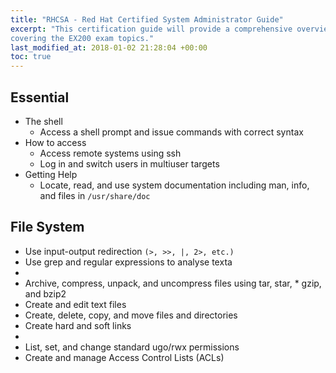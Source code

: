 ```yaml
---
title: "RHCSA - Red Hat Certified System Administrator Guide"
excerpt: "This certification guide will provide a comprehensive overview of Linux RHEL 7,
covering the EX200 exam topics."
last_modified_at: 2018-01-02 21:28:04 +00:00
toc: true
---
```


## Essential
* The shell
  - Access a shell prompt and issue commands with correct syntax
* How to access
  * Access remote systems using ssh
  * Log in and switch users in multiuser targets
* Getting Help
  - Locate, read, and use system documentation including man, info, and files in `/usr/share/doc`

## File System
* Use input-output redirection `(>, >>, |, 2>, etc.)`
* Use grep and regular expressions to analyse texta
*
* Archive, compress, unpack, and uncompress files using tar, star, * gzip, and bzip2
* Create and edit text files
* Create, delete, copy, and move files and directories
* Create hard and soft links
*
* List, set, and change standard ugo/rwx permissions
* Create and manage Access Control Lists (ACLs)
